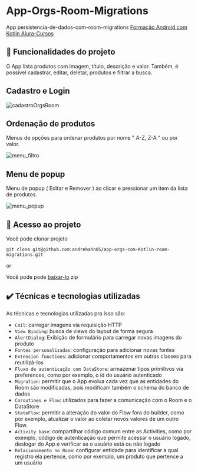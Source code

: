 

# App-Orgs-Room-Migrations

App persistencia-de-dados-com-room-migrations
[Formação Android com Kotlin Alura-Cursos ](https://cursos.alura.com.br/formacao-android-kotlin)

## 🔨 Funcionalidades do projeto

O App lista produtos com imagem, título, descrição e valor. Também, é possível cadastrar, editar, deletar, produtos e filtrar a busca.



## Cadastro e Login

![cadastroOrgsRoom](https://user-images.githubusercontent.com/46737586/213084148-7dd65dd2-618c-49b3-8eeb-1e3833cfa18e.gif)

## Ordenação de produtos
Menus de opções para ordenar produtos por nome " A-Z, Z-A " ou  por valor.

![menu_filtro](https://user-images.githubusercontent.com/46737586/213306302-0e0c29e9-d8f0-47e3-9cac-79f1f7b1806d.gif)

## Menu de popup

Menu de popup ( Editar e Remover )  ao clicar e pressionar um item da lista de produtos.

![menu_popup](https://user-images.githubusercontent.com/46737586/213311233-10c06ec5-ea1d-45f1-890d-d1a019347543.gif)

## 📁 Acesso ao projeto
Você pode clonar projeto
```
git clone git@github.com:andrehahn05/app-orgs-com-Kotlin-room-migrations.git
```
or

Você pode pode [baixar-lo](https://github.com/andrehahn05/app-orgs-com-Kotlin-room-migrations/archive/refs/heads/main.zip) zip

## ✔️ Técnicas e tecnologias utilizadas

As técnicas e tecnologias utilizadas pra isso são:

- `Coil`: carregar imagens via requisição HTTP
- `View Binding`: busca de views do layout de forma segura
- `AlertDialog`: Exibição de formulário para carregar novas imagens do produto
- `Fontes personalizadas`: configuração para adicionar novas fontes
- `Extension functions`: adicionar comportamentos em outras classes para reutilizá-los
- `Fluxo de autenticação com DataStore`: armazenar tipos primitivos via preferences, como por exemplo, o id do usuário autenticado
- `Migration`: permitir que o App evolua cada vez que as entidades do Room são modificadas, pois modificam também o schema do banco de dados
- `Coroutines e Flow`: utilizados para fazer a comunicação com o Room e o DataStore
- `StateFlow`: permitir a alteração do valor do Flow fora do builder, como por exemplo, atualizar o valor ao coletar novos valores de um outro Flow.
- `Activity base`: compartilhar código comum entre as Activities, como por exemplo, código de autenticação que permite acessar o usuário logado, deslogar do App e verificar se o usuário está ou não logado
- `Relacionamento no Room`: configurar entidade para identificar a qual registro ela pertence, como por exemplo, um produto que pertence a um usuário
